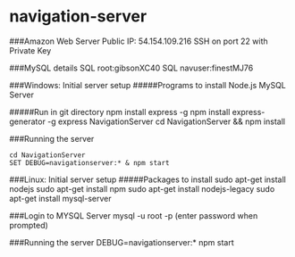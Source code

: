 # navigation-server

###Amazon Web Server
    Public IP: 54.154.109.216
    SSH on port 22 with Private Key

###MySQL details
    SQL root:gibsonXC40
    SQL navuser:finestMJ76

###Windows: Initial server setup
#####Programs to install
    Node.js
    MySQL Server

#####Run in git directory
    npm install express -g
    npm install express-generator -g
    express NavigationServer
    cd NavigationServer && npm install

###Running the server

    cd NavigationServer
    SET DEBUG=navigationserver:* & npm start
    
###Linux: Initial server setup
#####Packages to install
    sudo apt-get install nodejs
    sudo apt-get install npm
    sudo apt-get install nodejs-legacy
    sudo apt-get install mysql-server

###Login to MYSQL Server
    mysql -u root -p
    (enter password when prompted)
    
###Running the server
    DEBUG=navigationserver:* npm start

